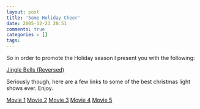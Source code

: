 ```yaml
---
layout: post
title: 'Some Holiday Cheer'
date: 2005-12-23 20:51
comments: true
categories : []
tags:
---
```

So in order to promote the Holiday season I present you with the following:

<a href="http://media.spikedhumor.com/8944/Jingle_Bells_Reversed.swf">Jingle Bells (Reversed)</a>

Seriously though, here are a few links to some of the best christmas light shows ever. Enjoy.

<a href="http://fusion94.org/Movies/Christmas/2005-bostonpops.wmv">Movie 1</a>
<a href="http://fusion94.org/Movies/Christmas/2005-cotb-df.wmv">Movie 2</a>
<a href="http://fusion94.org/Movies/Christmas/2005-goodkingjoy.wmv">Movie 3</a>
<a href="http://fusion94.org/Movies/Christmas/jingle.wmv">Movie 4</a>
<a href="http://fusion94.org/Movies/Christmas/lights.wmv">Movie 5</a>



